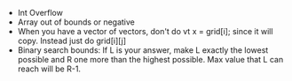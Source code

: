 - Int Overflow
- Array out of bounds or negative
- When you have a vector of vectors, don't do vt<ll> x = grid[i]; since it will copy. Instead just do grid[i][j]
- Binary search bounds: If L is your answer, make L exactly the lowest possible and R one more than the highest possible. Max value that L can reach will be R-1.
